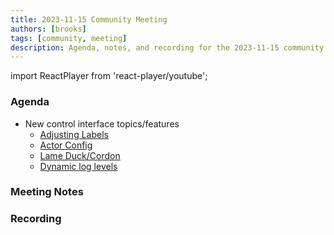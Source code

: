 ```yaml
---
title: 2023-11-15 Community Meeting
authors: [brooks]
tags: [community, meeting]
description: Agenda, notes, and recording for the 2023-11-15 community meeting
---
```


import ReactPlayer from 'react-player/youtube';

### Agenda

- New control interface topics/features
  - [Adjusting Labels](https://github.com/wasmCloud/wasmCloud/pull/780)
  - [Actor Config](https://github.com/wasmCloud/wasmCloud/pull/990)
  - [Lame Duck/Cordon](https://github.com/wasmCloud/wasmCloud/issues/693)
  - [Dynamic log levels](https://github.com/wasmCloud/wasmCloud/issues/998) 


<!--truncate-->

### Meeting Notes

### Recording

<ReactPlayer url='https://www.youtube.com/watch?v=mJ_tL4o-cCI' controls />
